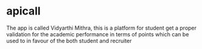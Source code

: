 # apicall

The app is called Vidyarthi Mithra,  this is a platform for student get a proper validation for the academic performance in terms 
of points which can be used to in favour of the both student and recruiter
